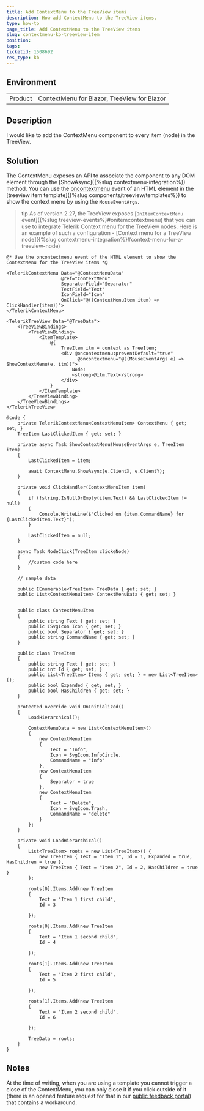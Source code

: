 ```yaml
---
title: Add ContextMenu to the TreeView items
description: How add ContextMenu to the TreeView items.
type: how-to
page_title: Add ContextMenu to the TreeView items
slug: contextmenu-kb-treeview-item
position: 
tags: 
ticketid: 1508692
res_type: kb
---
```


## Environment
<table>
	<tbody>
		<tr>
			<td>Product</td>
			<td>ContextMenu for Blazor, TreeView for Blazor</td>
		</tr>
	</tbody>
</table>


## Description

I would like to add the ContextMenu component to every item (node) in the TreeView.

## Solution

The ContextMenu exposes an API to associate the component to any DOM element through the [ShowAsync]({%slug contextmenu-integration%}) method. You can use the [oncontextmenu](https://developer.mozilla.org/en-US/docs/Web/API/GlobalEventHandlers/oncontextmenu) event of an HTML element in the [treeview item template]({%slug components/treeview/templates%}) to show the context menu by using the `MouseEventArgs`. 


>tip As of version 2.27, the TreeView exposes [`OnItemContextMenu` event]({%slug treeview-events%}#onitemcontextmenu) that you can use to integrate Telerik Context menu for the TreeView nodes. Here is an example of such a configuration - [Context menu for a TreeView node]({%slug contextmenu-integration%}#context-menu-for-a-treeview-node)


````RAZOR
@* Use the oncontextmenu event of the HTML element to show the ContextMenu for the TreeView items *@

<TelerikContextMenu Data="@ContextMenuData"
                    @ref="ContextMenu"
                    SeparatorField="Separator"
                    TextField="Text"
                    IconField="Icon"
                    OnClick="@((ContextMenuItem item) => ClickHandler(item))">
</TelerikContextMenu>

<TelerikTreeView Data="@TreeData">
    <TreeViewBindings>
        <TreeViewBinding>
            <ItemTemplate>
                @{
                    TreeItem itm = context as TreeItem;
                    <div @oncontextmenu:preventDefault="true"
                          @oncontextmenu="@((MouseEventArgs e) => ShowContextMenu(e, itm))">
                        Node:
                        <strong>@itm.Text</strong>
                    </div>
                }
            </ItemTemplate>
        </TreeViewBinding>
    </TreeViewBindings>
</TelerikTreeView>

@code {
    private TelerikContextMenu<ContextMenuItem> ContextMenu { get; set; }
    TreeItem LastClickedItem { get; set; }

    private async Task ShowContextMenu(MouseEventArgs e, TreeItem item)
    {
        LastClickedItem = item;

        await ContextMenu.ShowAsync(e.ClientX, e.ClientY);
    }

    private void ClickHandler(ContextMenuItem item)
    {
        if (!string.IsNullOrEmpty(item.Text) && LastClickedItem != null)
        {
            Console.WriteLine($"Clicked on {item.CommandName} for {LastClickedItem.Text}");
        }

        LastClickedItem = null;
    }

    async Task NodeClick(TreeItem clickeNode)
    {
        //custom code here
    }

    // sample data

    public IEnumerable<TreeItem> TreeData { get; set; }
    public List<ContextMenuItem> ContextMenuData { get; set; }


    public class ContextMenuItem
    {
        public string Text { get; set; }
        public ISvgIcon Icon { get; set; }
        public bool Separator { get; set; }
        public string CommandName { get; set; }
    }

    public class TreeItem
    {
        public string Text { get; set; }
        public int Id { get; set; }
        public List<TreeItem> Items { get; set; } = new List<TreeItem>();
        public bool Expanded { get; set; }
        public bool HasChildren { get; set; }
    }

    protected override void OnInitialized()
    {
        LoadHierarchical();

        ContextMenuData = new List<ContextMenuItem>()
        {
            new ContextMenuItem
            {
                Text = "Info",
                Icon = SvgIcon.InfoCircle,
                CommandName = "info"
            },
            new ContextMenuItem
            {
                Separator = true
            },
            new ContextMenuItem
            {
                Text = "Delete",
                Icon = SvgIcon.Trash,
                CommandName = "delete"
            }
        };
    }

    private void LoadHierarchical()
    {
        List<TreeItem> roots = new List<TreeItem>() {
            new TreeItem { Text = "Item 1", Id = 1, Expanded = true, HasChildren = true },
            new TreeItem { Text = "Item 2", Id = 2, HasChildren = true }
        };

        roots[0].Items.Add(new TreeItem
        {
            Text = "Item 1 first child",
            Id = 3

        });

        roots[0].Items.Add(new TreeItem
        {
            Text = "Item 1 second child",
            Id = 4

        });

        roots[1].Items.Add(new TreeItem
        {
            Text = "Item 2 first child",
            Id = 5

        });

        roots[1].Items.Add(new TreeItem
        {
            Text = "Item 2 second child",
            Id = 6

        });

        TreeData = roots;
    }
}
````

## Notes

At the time of writing, when you are using a template you cannot trigger a close of the ContextMenu, you can only close it if you click outside of it (there is an opened feature request for that in our [public feedback portal](https://feedback.telerik.com/blazor/1497622-add-hide-and-or-hideasync-method-to-contextmenu)) that contains a workaround.
